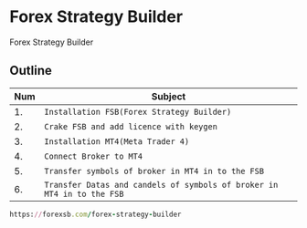 # Forex Strategy Builder
Forex Strategy Builder


## Outline

| Num      | Subject       | 
| ------------ | --------- | 
| 1. | `Installation FSB(Forex Strategy Builder)` |
| 2. | `Crake FSB and add licence with keygen` |
| 3. | `Installation MT4(Meta Trader 4)` |
| 4. | `Connect Broker to MT4` |
| 5. | `Transfer symbols of broker in MT4 in to the FSB` |
| 6. | `Transfer Datas and candels of symbols of broker in MT4 in to the FSB` |




```ruby
https://forexsb.com/forex-strategy-builder
```

